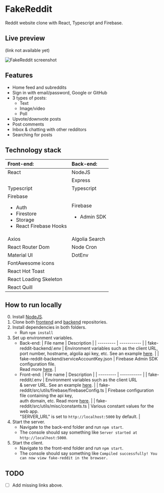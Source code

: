 # FakeReddit

Reddit website clone with React, Typescript and Firebase.

## Live preview

(link not available yet)

![FakeReddit screenshot](https://i.imgur.com/0t4tMg9.png)

## Features

-   Home feed and subreddits
-   Sign in with email/password, Google or GitHub
-   3 types of posts:
    -   Text
    -   Image/video
    -   Poll
-   Upvote/downvote posts
-   Post comments
-   Inbox & chatting with other redditors
-   Searching for posts

## Technology stack

| Front-end:                                                                                    | Back-end:                           |
| :-------------------------------------------------------------------------------------------- | :---------------------------------- |
| React                                                                                         | NodeJS                              |
|                                                                                               | Express                             |
| Typescript                                                                                    | Typescript                          |
| Firebase<ul><li>Auth</li><li>Firestore</li><li>Storage</li><li>React Firebase Hooks</li></ul> | Firebase<ul><li>Admin SDK</li></ul> |
| Axios                                                                                         | Algolia Search                      |
| React Router Dom                                                                              | Node Cron                           |
| Material UI                                                                                   | DotEnv                              |
| FontAwesome icons                                                                             |
| React Hot Toast                                                                               |
| React Loading Skeleton                                                                        |
| React Quill                                                                                   |

## How to run locally

0. Install [NodeJS](https://nodejs.org/en/).
1. Clone both [frontend](https://github.com/DoubleDebug/fake-reddit) and [backend](https://github.com/DoubleDebug/fake-reddit-backend) repositories.
2. Install dependencies in both folders.
    - Run `npm install`
3. Set up environment variables.
    - Back-end:
      | File name | Description |
      | --------- | ----------- |
      | fake-reddit-backend/.env | Environment variables such as the client URL, <br> port number, hostname, algolia api key, etc. See an example [here](). |
      | fake-reddit-backend/serviceAccountKey.json | Firebase Admin SDK configuration file. <br> Read more [here](https://firebase.google.com/docs/admin/setup). |
    - Front-end:
      | File name | Description |
      | --------- | ----------- |
      | fake-reddit/.env | Environment variables such as the client URL <br> & server URL. See an example [here](). |
      | fake-reddit/src/utils/firebase/firebaseConfig.ts | Firebase configuration file containing the api key, <br> auth domain, etc. Read more [here](). |
      | fake-reddit/src/utils/misc/constants.ts | Various constant values for the web app. <br> "SERVER_URL" is set to `http://localhost:5000` by default. |
4. Start the server.
    - Navigate to the back-end folder and run `npm start`.
    - The console should say something like `Server started at http://localhost:5000`.
5. Start the client.
    - Navigate to the front-end folder and run `npm start`.
    - The console should say something like `Compiled successfully! You can now view fake-reddit in the browser.`

## TODO

-   [ ] Add missing links above.
